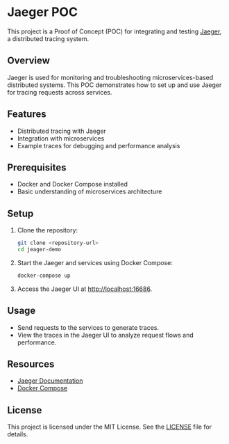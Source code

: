 # Jaeger POC

This project is a Proof of Concept (POC) for integrating and testing [Jaeger](https://www.jaegertracing.io/), a distributed tracing system.

## Overview

Jaeger is used for monitoring and troubleshooting microservices-based distributed systems. This POC demonstrates how to set up and use Jaeger for tracing requests across services.

## Features

- Distributed tracing with Jaeger
- Integration with microservices
- Example traces for debugging and performance analysis

## Prerequisites

- Docker and Docker Compose installed
- Basic understanding of microservices architecture

## Setup

1. Clone the repository:
    ```bash
    git clone <repository-url>
    cd jeager-demo
    ```

2. Start the Jaeger and services using Docker Compose:
    ```bash
    docker-compose up
    ```

3. Access the Jaeger UI at [http://localhost:16686](http://localhost:16686).

## Usage

- Send requests to the services to generate traces.
- View the traces in the Jaeger UI to analyze request flows and performance.

## Resources

- [Jaeger Documentation](https://www.jaegertracing.io/docs/)
- [Docker Compose](https://docs.docker.com/compose/)

## License

This project is licensed under the MIT License. See the [LICENSE](LICENSE) file for details.